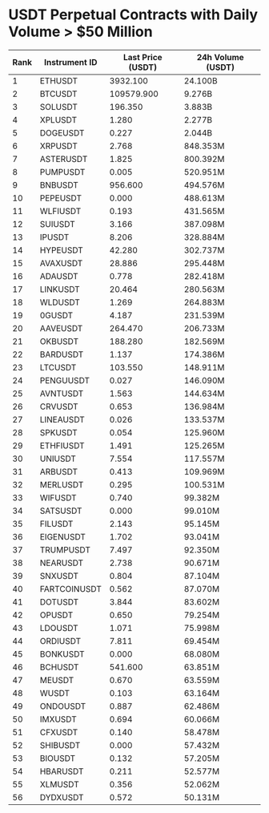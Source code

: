 # USDT Perpetual Contracts with Daily Volume > $50 Million

| Rank | Instrument ID | Last Price (USDT) | 24h Volume (USDT) |
|------|---------------|-------------------|-------------------|
| 1 | ETHUSDT | 3932.100 | 24.100B |
| 2 | BTCUSDT | 109579.900 | 9.276B |
| 3 | SOLUSDT | 196.350 | 3.883B |
| 4 | XPLUSDT | 1.280 | 2.277B |
| 5 | DOGEUSDT | 0.227 | 2.044B |
| 6 | XRPUSDT | 2.768 | 848.353M |
| 7 | ASTERUSDT | 1.825 | 800.392M |
| 8 | PUMPUSDT | 0.005 | 520.951M |
| 9 | BNBUSDT | 956.600 | 494.576M |
| 10 | PEPEUSDT | 0.000 | 488.613M |
| 11 | WLFIUSDT | 0.193 | 431.565M |
| 12 | SUIUSDT | 3.166 | 387.098M |
| 13 | IPUSDT | 8.206 | 328.884M |
| 14 | HYPEUSDT | 42.280 | 302.737M |
| 15 | AVAXUSDT | 28.886 | 295.448M |
| 16 | ADAUSDT | 0.778 | 282.418M |
| 17 | LINKUSDT | 20.464 | 280.563M |
| 18 | WLDUSDT | 1.269 | 264.883M |
| 19 | 0GUSDT | 4.187 | 231.539M |
| 20 | AAVEUSDT | 264.470 | 206.733M |
| 21 | OKBUSDT | 188.280 | 182.569M |
| 22 | BARDUSDT | 1.137 | 174.386M |
| 23 | LTCUSDT | 103.550 | 148.911M |
| 24 | PENGUUSDT | 0.027 | 146.090M |
| 25 | AVNTUSDT | 1.563 | 144.634M |
| 26 | CRVUSDT | 0.653 | 136.984M |
| 27 | LINEAUSDT | 0.026 | 133.537M |
| 28 | SPKUSDT | 0.054 | 125.960M |
| 29 | ETHFIUSDT | 1.491 | 125.265M |
| 30 | UNIUSDT | 7.554 | 117.557M |
| 31 | ARBUSDT | 0.413 | 109.969M |
| 32 | MERLUSDT | 0.295 | 100.531M |
| 33 | WIFUSDT | 0.740 | 99.382M |
| 34 | SATSUSDT | 0.000 | 99.010M |
| 35 | FILUSDT | 2.143 | 95.145M |
| 36 | EIGENUSDT | 1.702 | 93.041M |
| 37 | TRUMPUSDT | 7.497 | 92.350M |
| 38 | NEARUSDT | 2.738 | 90.671M |
| 39 | SNXUSDT | 0.804 | 87.104M |
| 40 | FARTCOINUSDT | 0.562 | 87.070M |
| 41 | DOTUSDT | 3.844 | 83.602M |
| 42 | OPUSDT | 0.650 | 79.254M |
| 43 | LDOUSDT | 1.071 | 75.998M |
| 44 | ORDIUSDT | 7.811 | 69.454M |
| 45 | BONKUSDT | 0.000 | 68.080M |
| 46 | BCHUSDT | 541.600 | 63.851M |
| 47 | MEUSDT | 0.670 | 63.559M |
| 48 | WUSDT | 0.103 | 63.164M |
| 49 | ONDOUSDT | 0.887 | 62.486M |
| 50 | IMXUSDT | 0.694 | 60.066M |
| 51 | CFXUSDT | 0.140 | 58.478M |
| 52 | SHIBUSDT | 0.000 | 57.432M |
| 53 | BIOUSDT | 0.132 | 57.205M |
| 54 | HBARUSDT | 0.211 | 52.577M |
| 55 | XLMUSDT | 0.356 | 52.062M |
| 56 | DYDXUSDT | 0.572 | 50.131M |
